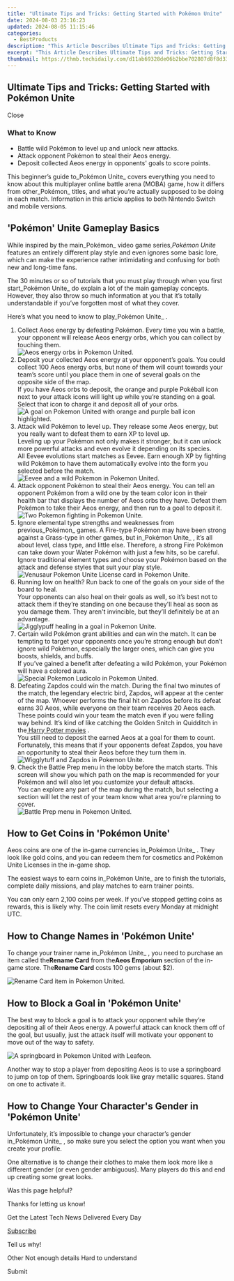 ```yaml
---
title: "Ultimate Tips and Tricks: Getting Started with Pokémon Unite"
date: 2024-08-03 23:16:23
updated: 2024-08-05 11:15:46
categories:
  - BestProducts
description: "This Article Describes Ultimate Tips and Tricks: Getting Started with Pokémon Unite"
excerpt: "This Article Describes Ultimate Tips and Tricks: Getting Started with Pokémon Unite"
thumbnail: https://thmb.techidaily.com/d11ab69328de06b2bbe702807d8f8d332f02dd668667f50f1987a428d6465f16.jpg
---
```


## Ultimate Tips and Tricks: Getting Started with Pokémon Unite

Close 

###  What to Know

* Battle wild Pokémon to level up and unlock new attacks.
* Attack opponent Pokémon to steal their Aeos energy.
* Deposit collected Aeos energy in opponents' goals to score points.

 This beginner’s guide to_Pokémon Unite_ covers everything you need to know about this multiplayer online battle arena (MOBA) game, how it differs from other_Pokémon_ titles, and what you’re actually supposed to be doing in each match. Information in this article applies to both Nintendo Switch and mobile versions.  

##  'Pokémon' Unite Gameplay Basics 

 While inspired by the main_Pokémon_ video game series,_Pokémon Unite_ features an entirely different play style and even ignores some basic lore, which can make the experience rather intimidating and confusing for both new and long-time fans.

 The 30 minutes or so of tutorials that you must play through when you first start_Pokémon Unite_ do explain a lot of the main gameplay concepts. However, they also throw so much information at you that it’s totally understandable if you’ve forgotten most of what they cover.

 Here’s what you need to know to play_Pokémon Unite_ .  

1. Collect Aeos energy by defeating Pokémon. Every time you win a battle, your opponent will release Aeos energy orbs, which you can collect by touching them.  
![Aeos energy orbs in Pokemon United.](https://www.lifewire.com/thmb/Rk_eiqsbfW1dHI3xChJNZZAZBxg=/1500x0/filters:no_upscale():max_bytes(150000):strip_icc():format(webp)/how-to-play-pokemon-united-04-3f76dcf3ca8f4a5e89717754fffbd192.jpg)
2. Deposit your collected Aeos energy at your opponent’s goals. You could collect 100 Aeos energy orbs, but none of them will count towards your team’s score until you place them in one of several goals on the opposite side of the map.  
 If you have Aeos orbs to deposit, the orange and purple Pokéball icon next to your attack icons will light up while you’re standing on a goal. Select that icon to charge it and deposit all of your orbs.  
![A goal on Pokemon United with orange and purple ball icon highlighted.](https://www.lifewire.com/thmb/_OMg7EZhpdf5F2qEhg-sme0YMxA=/1500x0/filters:no_upscale():max_bytes(150000):strip_icc():format(webp)/how-to-play-pokemon-united-07-fbe4b1ebf0c24dc8b48da91cbee757ba.jpg)
3. Attack wild Pokémon to level up. They release some Aeos energy, but you really want to defeat them to earn XP to level up.  
 Leveling up your Pokémon not only makes it stronger, but it can unlock more powerful attacks and even evolve it depending on its species.  
 All Eevee evolutions start matches as Eevee. Earn enough XP by fighting wild Pokémon to have them automatically evolve into the form you selected before the match.  
![Eevee and a wild Pokemon in Pokemon United.](https://www.lifewire.com/thmb/m-skRaiIpVM-TxSFBVAKyTKNXjQ=/1500x0/filters:no_upscale():max_bytes(150000):strip_icc():format(webp)/how-to-play-pokemon-united-06-015eb74ab53b4f16b35dd8ba63640c77.jpg)
4. Attack opponent Pokémon to steal their Aeos energy. You can tell an opponent Pokémon from a wild one by the team color icon in their health bar that displays the number of Aeos orbs they have. Defeat them Pokémon to take their Aeos energy, and then run to a goal to deposit it.  
![Two Pokemon fighting in Pokemon Unite.](https://www.lifewire.com/thmb/I2dAcqITvN0vCULSYfa_lO7PcY0=/1500x0/filters:no_upscale():max_bytes(150000):strip_icc():format(webp)/how-to-play-pokemon-united-12-b35ba263963f40febbe5e750a6c8ab3e.jpg)
5. Ignore elemental type strengths and weaknesses from previous_Pokémon_ games. A Fire-type Pokémon may have been strong against a Grass-type in other games, but in_Pokémon Unite_ , it’s all about level, class type, and little else. Therefore, a strong Fire Pokémon can take down your Water Pokémon with just a few hits, so be careful.  
 Ignore traditional element types and choose your Pokémon based on the attack and defense styles that suit your play style.  
![Venusaur Pokemon Unite License card in Pokemon Unite.](https://www.lifewire.com/thmb/mhoYL-4e9G0IH9ejDEMckSV5oKA=/1500x0/filters:no_upscale():max_bytes(150000):strip_icc():format(webp)/how-to-play-pokemon-united-13-3b26eff1148942a4add91575ca3664b6.jpg)
6. Running low on health? Run back to one of the goals on your side of the board to heal.  
 Your opponents can also heal on their goals as well, so it’s best not to attack them if they’re standing on one because they'll heal as soon as you damage them. They aren't invincible, but they’ll definitely be at an advantage.  
![Jigglypuff healing in a goal in Pokemon Unite.](https://www.lifewire.com/thmb/RPZ866uDuAQ-GmYR7yGAwNjJGvU=/1500x0/filters:no_upscale():max_bytes(150000):strip_icc():format(webp)/how-to-play-pokemon-united-11-6a571c9a6d694105aa68ebefbf6dffa0.jpg)
7. Certain wild Pokémon grant abilities and can win the match. It can be tempting to target your opponents once you’re strong enough but don’t ignore wild Pokémon, especially the larger ones, which can give you boosts, shields, and buffs.  
 If you’ve gained a benefit after defeating a wild Pokémon, your Pokémon will have a colored aura.  
![Special Pokemon Ludicolo in Pokemon United.](https://www.lifewire.com/thmb/ZBI277ts83GYsSLGbPZyxl9z74Y=/1500x0/filters:no_upscale():max_bytes(150000):strip_icc():format(webp)/how-to-play-pokemon-united-08-eeb29ef01c6a46439e31a2c8e390be38.jpg)
8. Defeating Zapdos could win the match. During the final two minutes of the match, the legendary electric bird, Zapdos, will appear at the center of the map. Whoever performs the final hit on Zapdos before its defeat earns 30 Aeos, while everyone on their team receives 20 Aeos each.  
 These points could win your team the match even if you were falling way behind. It’s kind of like catching the Golden Snitch in Quidditch in the[ Harry Potter movies](https://www.lifewire.com/watch-harry-potter-movies-in-order-5084792) .  
 You still need to deposit the earned Aeos at a goal for them to count. Fortunately, this means that if your opponents defeat Zapdos, you have an opportunity to steal their Aeos before they turn them in.  
![Wigglytuff and Zapdos in Pokemon Unite.](https://www.lifewire.com/thmb/vVO6pf-Ao83RsiMhuX2HZlexfus=/1500x0/filters:no_upscale():max_bytes(150000):strip_icc():format(webp)/how-to-play-pokemon-united-10-959df5b560804bb4a351b1389a95da62.jpg)
9. Check the Battle Prep menu in the lobby before the match starts. This screen will show you which path on the map is recommended for your Pokémon and will also let you customize your default attacks.  
 You can explore any part of the map during the match, but selecting a section will let the rest of your team know what area you’re planning to cover.  
![Battle Prep menu in Pokemon United.](https://www.lifewire.com/thmb/weYBl3yCRDzYskhdsD3TVPp29pY=/1500x0/filters:no_upscale():max_bytes(150000):strip_icc():format(webp)/how-to-play-pokemon-united-09-1ab93cd45c3d4ff198edcd65c40141a1.jpg)

##  How to Get Coins in 'Pokémon Unite' 

 Aeos coins are one of the in-game currencies in_Pokémon Unite_ . They look like gold coins, and you can redeem them for cosmetics and Pokémon Unite Licenses in the in-game shop.

 The easiest ways to earn coins in_Pokémon Unite_ are to finish the tutorials, complete daily missions, and play matches to earn trainer points.

 You can only earn 2,100 coins per week. If you’ve stopped getting coins as rewards, this is likely why. The coin limit resets every Monday at midnight UTC.

##  How to Change Names in 'Pokémon Unite' 

 To change your trainer name in_Pokémon Unite_ , you need to purchase an item called the**Rename Card** from the**Aeos Emporium** section of the in-game store. The**Rename Card** costs 100 gems (about $2).

![Rename Card item in Pokemon United.](https://www.lifewire.com/thmb/VQoisgcLgA-wxN8KxhCsIs1b5Dk=/1500x0/filters:no_upscale():max_bytes(150000):strip_icc():format(webp)/how-to-play-pokemon-united-01-6f3b35e8581847328a727f19cbf24513.jpg) 

##  How to Block a Goal in 'Pokémon Unite' 

 The best way to block a goal is to attack your opponent while they’re depositing all of their Aeos energy. A powerful attack can knock them off of the goal, but usually, just the attack itself will motivate your opponent to move out of the way to safety.

![A springboard in Pokemon United with Leafeon.](https://www.lifewire.com/thmb/dIVTs0b5qcfRZcxYNVkc976co10=/1500x0/filters:no_upscale():max_bytes(150000):strip_icc():format(webp)/how-to-play-pokemon-united-03-d1a1de6d05be483393c43d743dbdbb0a.jpg) 

 Another way to stop a player from depositing Aeos is to use a springboard to jump on top of them. Springboards look like gray metallic squares. Stand on one to activate it.  

##  How to Change Your Character's Gender in 'Pokémon Unite' 

 Unfortunately, it’s impossible to change your character’s gender in_Pokémon Unite_ , so make sure you select the option you want when you create your profile.

 One alternative is to change their clothes to make them look more like a different gender (or even gender ambiguous). Many players do this and end up creating some great looks.

Was this page helpful?

Thanks for letting us know!

 Get the Latest Tech News Delivered Every Day

[ Subscribe ](https://www.lifewire.com/#) 

Tell us why!

 Other  Not enough details  Hard to understand 

 Submit 

<ins class="adsbygoogle"
     style="display:block"
     data-ad-format="autorelaxed"
     data-ad-client="ca-pub-7571918770474297"
     data-ad-slot="1223367746"></ins>



<ins class="adsbygoogle"
     style="display:block"
     data-ad-client="ca-pub-7571918770474297"
     data-ad-slot="8358498916"
     data-ad-format="auto"
     data-full-width-responsive="true"></ins>
